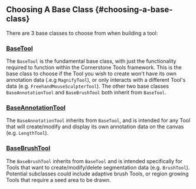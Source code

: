 ## Choosing A Base Class {#choosing-a-base-class}

There are 3 base classes to choose from when building a tool:

### [BaseTool](../tool-types/index.md#base-tool)

The `BaseTool` is the fundamental base class, with just the functionality required to function within the Cornerstone Tools framework. This is the base class to choose if the Tool you wish to create won't have its own annotation data (.e.g `MagnifyTool`), or only interacts with a different Tool's data (e.g. `FreehandMouseSculpterTool`). The other two base classes `BaseAnnotationTool` and `BaseBrushTool` both inherit from `BaseTool`.

### [BaseAnnotationTool](../tool-types/index.md#base-annotation-tool)

The `BaseAnnotationTool` inherits from `BaseTool`, and is intended for any Tool that will create/modify and display its own annotation data on the canvas (e.g. `LengthTool`).

### [BaseBrushTool](../tool-types/index.md#base-brush-tool)

The `BaseBrushTool` inherits from `BaseTool` and is intended specifically for Tools that want to create/modify/delete segmentation data (e.g. `BrushTool`). Potential subclasses could include adaptive brush Tools, or region growing Tools that require a seed area to be drawn.
